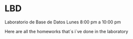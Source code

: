 # LBD

Laboratorio de Base de Datos Lunes 8:00 pm a 10:00 pm

Here are all the homeworks that´s i´ve done in the laboratory
